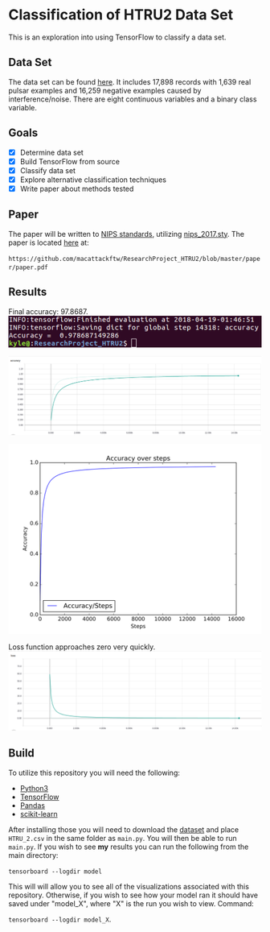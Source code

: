 # Classification of HTRU2 Data Set
This is an exploration into using TensorFlow to classify a data set.

## Data Set
The data set can be found [here](https://archive.ics.uci.edu/ml/datasets/HTRU2 "UCI Machine Learning Repository"). 
It includes 17,898 records with 1,639 real pulsar examples and 16,259 negative examples caused by interference/noise.
There are eight continuous variables and a binary class variable.

## Goals
- [x] Determine data set
- [x] Build TensorFlow from source
- [x] Classify data set
- [x] Explore alternative classification techniques
- [x] Write paper about methods tested

## Paper
The paper will be written to [NIPS standards](https://nips.cc/Conferences/2017/PaperInformation/StyleFiles), utilizing [nips_2017.sty](https://media.nips.cc/Conferences/NIPS2017/Styles/nips_2017.sty). The paper is located [here](https://github.com/macattackftw/ResearchProject_HTRU2/blob/master/paper/paper.pdf) at:

`https://github.com/macattackftw/ResearchProject_HTRU2/blob/master/paper/paper.pdf`


## Results
Final accuracy: 97.8687.  
![Accuracy averaged over 20 runs](paper/images/accuracy_percent_small.png "Average accuracy")

![Accuracy over training data](paper/images/Accuracy_smoothed.png "Training accuracy, smoothed")

![Accuracy over training data](paper/images/Accuracy.svg "Training accuracy")

Loss function approaches zero very quickly.  
![Loss while training data](paper/images/Loss_smoothed.png "Loss Progression")

## Build
To utilize this repository you will need the following:
- [Python3](https://www.python.org/download/releases/3.0/)
- [TensorFlow](https://www.tensorflow.org/)
- [Pandas](http://pandas.pydata.org/)
- [scikit-learn](http://scikit-learn.org/stable/)

After installing those you will need to download the [dataset](https://archive.ics.uci.edu/ml/machine-learning-databases/00372/HTRU2.zip) and place `HTRU_2.csv` in the same folder 
as `main.py`. You will then be able to run `main.py`. If you wish to see **my** results 
you can run the following from the main directory: 

`tensorboard --logdir model` 

This will will allow you to see all of the visualizations associated with this repository. 
Otherwise, if you wish to see how your model ran it should have saved under "model_X", 
where "X" is the run you wish to view. Command: 

`tensorboard --logdir model_X`.
